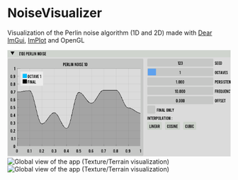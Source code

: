 # NoiseVisualizer
Visualization of the Perlin noise algorithm (1D and 2D) made with [Dear ImGui](https://github.com/ocornut/imgui), [ImPlot](https://github.com/epezent/implot/) and OpenGL  

![Graph view of Perlin Noise](gif/NoiseVisualizer1D.gif)
![Global view of the app (Texture/Terrain visualization)](gif/NoiseVisualizer_final_resized.gif)
![Global view of the app (Texture/Terrain visualization)](gif/NoiseVisualizer_colors_resized.gif)

